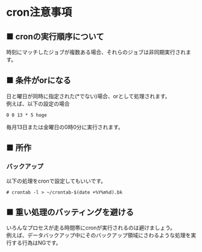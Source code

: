 # cron注意事項
## ■ cronの実行順序について
時刻にマッチしたジョブが複数ある場合、それらのジョブは非同期実行されます。  

## ■ 条件がorになる
日と曜日が同時に指定された(*でない)場合、orとして処理されます。  
例えば、以下の設定の場合
```
0 0 13 * 5 hoge
```
毎月13日または金曜日の0時0分に実行されます。

## ■ 所作
### バックアップ
以下の処理をcronで設定してもいいです。
```
# crontab -l > ~/crontab-$(date +%Y%m%d).bk
```

## ■ 重い処理のバッティングを避ける
いろんなプロセスが走る時間帯にcronが実行されるのは避けましょう。  
例えば、データバックアップ中にそのバックアップ領域にさわるような処理を実行する行為はNGです。
